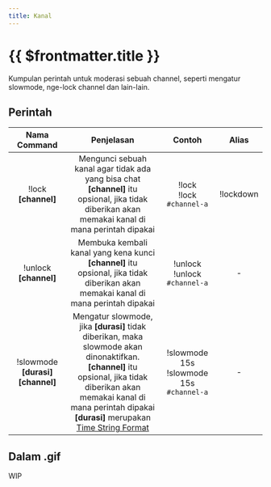 ```yaml
---
title: Kanal
---
```


# {{ $frontmatter.title }}

Kumpulan perintah untuk moderasi sebuah channel, seperti mengatur slowmode, nge-lock channel dan lain-lain.

## Perintah

| Nama Command | Penjelasan |  Contoh  | Alias |
|:------------:|:----------:|:--------:|:-----:|
| !lock **[channel]** | Mengunci sebuah kanal agar tidak ada yang bisa chat<br />**[channel]** itu opsional, jika tidak diberikan akan memakai kanal di mana perintah dipakai | !lock<br />!lock `#channel-a` | !lockdown |
| !unlock **[channel]** | Membuka kembali kanal yang kena kunci<br />**[channel]** itu opsional, jika tidak diberikan akan memakai kanal di mana perintah dipakai | !unlock<br />!unlock `#channel-a` | - |
| !slowmode **[durasi]** **[channel]** | Mengatur slowmode, jika **[durasi]** tidak diberikan, maka slowmode akan dinonaktifkan.<br />**[channel]** itu opsional, jika tidak diberikan akan memakai kanal di mana perintah dipakai<br />**[durasi]** merupakan [Time String Format](/docs/referensi/timestring) | !slowmode 15s<br />!slowmode 15s `#channel-a` | - |

## Dalam .gif
WIP